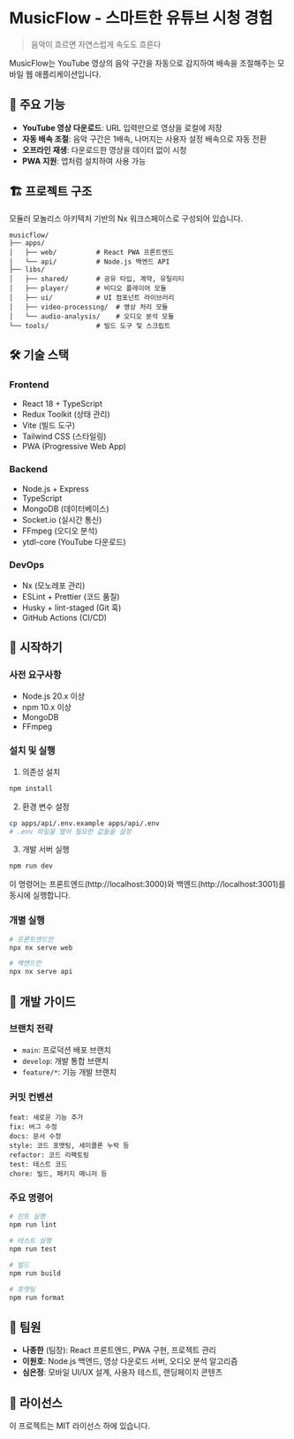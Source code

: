 # MusicFlow - 스마트한 유튜브 시청 경험

> 음악이 흐르면 자연스럽게 속도도 흐른다

MusicFlow는 YouTube 영상의 음악 구간을 자동으로 감지하여 배속을 조절해주는 모바일 웹 애플리케이션입니다.

## 🚀 주요 기능

- **YouTube 영상 다운로드**: URL 입력만으로 영상을 로컬에 저장
- **자동 배속 조절**: 음악 구간은 1배속, 나머지는 사용자 설정 배속으로 자동 전환
- **오프라인 재생**: 다운로드한 영상을 데이터 없이 시청
- **PWA 지원**: 앱처럼 설치하여 사용 가능

## 🏗️ 프로젝트 구조

모듈러 모놀리스 아키텍처 기반의 Nx 워크스페이스로 구성되어 있습니다.

```
musicflow/
├── apps/
│   ├── web/          # React PWA 프론트엔드
│   └── api/          # Node.js 백엔드 API
├── libs/
│   ├── shared/       # 공유 타입, 계약, 유틸리티
│   ├── player/       # 비디오 플레이어 모듈
│   ├── ui/           # UI 컴포넌트 라이브러리
│   ├── video-processing/  # 영상 처리 모듈
│   └── audio-analysis/    # 오디오 분석 모듈
└── tools/            # 빌드 도구 및 스크립트
```

## 🛠️ 기술 스택

### Frontend
- React 18 + TypeScript
- Redux Toolkit (상태 관리)
- Vite (빌드 도구)
- Tailwind CSS (스타일링)
- PWA (Progressive Web App)

### Backend
- Node.js + Express
- TypeScript
- MongoDB (데이터베이스)
- Socket.io (실시간 통신)
- FFmpeg (오디오 분석)
- ytdl-core (YouTube 다운로드)

### DevOps
- Nx (모노레포 관리)
- ESLint + Prettier (코드 품질)
- Husky + lint-staged (Git 훅)
- GitHub Actions (CI/CD)

## 🚦 시작하기

### 사전 요구사항
- Node.js 20.x 이상
- npm 10.x 이상
- MongoDB
- FFmpeg

### 설치 및 실행

1. 의존성 설치
```bash
npm install
```

2. 환경 변수 설정
```bash
cp apps/api/.env.example apps/api/.env
# .env 파일을 열어 필요한 값들을 설정
```

3. 개발 서버 실행
```bash
npm run dev
```

이 명령어는 프론트엔드(http://localhost:3000)와 백엔드(http://localhost:3001)를 동시에 실행합니다.

### 개별 실행

```bash
# 프론트엔드만
npx nx serve web

# 백엔드만
npx nx serve api
```

## 📝 개발 가이드

### 브랜치 전략
- `main`: 프로덕션 배포 브랜치
- `develop`: 개발 통합 브랜치
- `feature/*`: 기능 개발 브랜치

### 커밋 컨벤션
```
feat: 새로운 기능 추가
fix: 버그 수정
docs: 문서 수정
style: 코드 포맷팅, 세미콜론 누락 등
refactor: 코드 리팩토링
test: 테스트 코드
chore: 빌드, 패키지 매니저 등
```

### 주요 명령어

```bash
# 린트 실행
npm run lint

# 테스트 실행
npm run test

# 빌드
npm run build

# 포맷팅
npm run format
```

## 👥 팀원

- **나종한** (팀장): React 프론트엔드, PWA 구현, 프로젝트 관리
- **이원호**: Node.js 백엔드, 영상 다운로드 서버, 오디오 분석 알고리즘
- **심은정**: 모바일 UI/UX 설계, 사용자 테스트, 랜딩페이지 콘텐츠

## 📄 라이선스

이 프로젝트는 MIT 라이선스 하에 있습니다.